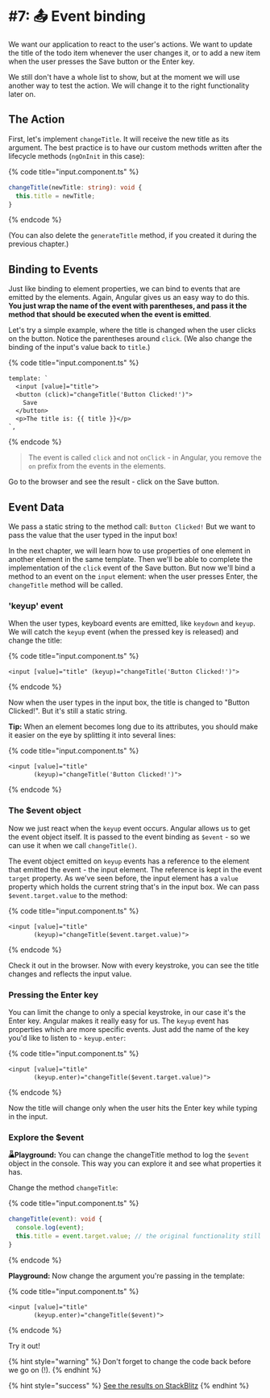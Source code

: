 # \#7: 📤 Event binding

We want our application to react to the user's actions. We want to update the title of the todo item whenever the user changes it, or to add a new item when the user presses the Save button or the Enter key.

We still don't have a whole list to show, but at the moment we will use another way to test the action. We will change it to the right functionality later on.

## The Action

First, let's implement `changeTitle`. It will receive the new title as its argument. The best practice is to have our custom methods written after the lifecycle methods \(`ngOnInit` in this case\):

{% code title="input.component.ts" %}
```typescript
changeTitle(newTitle: string): void {
  this.title = newTitle;
}
```
{% endcode %}

\(You can also delete the `generateTitle` method, if you created it during the previous chapter.\)

## Binding to Events

Just like binding to element properties, we can bind to events that are emitted by the elements. Again, Angular gives us an easy way to do this. **You just wrap the name of the event with parentheses, and pass it the method that should be executed when the event is emitted**.

Let's try a simple example, where the title is changed when the user clicks on the button. Notice the parentheses around `click`. \(We also change the binding of the input's value back to `title`.\)

{% code title="input.component.ts" %}
```markup
template: `
  <input [value]="title">
  <button (click)="changeTitle('Button Clicked!')">
    Save
  </button>
  <p>The title is: {{ title }}</p>
`,
```
{% endcode %}

> The event is called `click` and not `onClick` - in Angular, you remove the `on` prefix from the events in the elements.

Go to the browser and see the result - click on the Save button.

## Event Data

We pass a static string to the method call: `Button Clicked!` But we want to pass the value that the user typed in the input box!

In the next chapter, we will learn how to use properties of one element in another element in the same template. Then we'll be able to complete the implementation of the `click` event of the Save button. But now we'll bind a method to an event on the `input` element: when the user presses Enter, the `changeTitle` method will be called.

### 'keyup' event

When the user types, keyboard events are emitted, like `keydown` and `keyup`. We will catch the `keyup` event \(when the pressed key is released\) and change the title:

{% code title="input.component.ts" %}
```markup
<input [value]="title" (keyup)="changeTitle('Button Clicked!')">
```
{% endcode %}

Now when the user types in the input box, the title is changed to "Button Clicked!". But it's still a static string.

**Tip:** When an element becomes long due to its attributes, you should make it easier on the eye by splitting it into several lines:

{% code title="input.component.ts" %}
```markup
<input [value]="title"
       (keyup)="changeTitle('Button Clicked!')">
```
{% endcode %}

### The $event object

Now we just react when the `keyup` event occurs. Angular allows us to get the event object itself. It is passed to the event binding as `$event` - so we can use it when we call `changeTitle()`.

The event object emitted on `keyup` events has a reference to the element that emitted the event - the input element. The reference is kept in the event `target` property. As we've seen before, the input element has a `value` property which holds the current string that's in the input box. We can pass `$event.target.value` to the method:

{% code title="input.component.ts" %}
```markup
<input [value]="title"
       (keyup)="changeTitle($event.target.value)">
```
{% endcode %}

Check it out in the browser. Now with every keystroke, you can see the title changes and reflects the input value.

### Pressing the Enter key

You can limit the change to only a special keystroke, in our case it's the Enter key. Angular makes it really easy for us. The `keyup` event has properties which are more specific events. Just add the name of the key you'd like to listen to - `keyup.enter`:

{% code title="input.component.ts" %}
```markup
<input [value]="title"
       (keyup.enter)="changeTitle($event.target.value)">
```
{% endcode %}

Now the title will change only when the user hits the Enter key while typing in the input.

### Explore the $event

![lab-icon](.gitbook/assets/lab%20%284%29%20%281%29.jpg)**Playground:** You can change the changeTitle method to log the `$event` object in the console. This way you can explore it and see what properties it has.

Change the method `changeTitle`:

{% code title="input.component.ts" %}
```typescript
changeTitle(event): void {
  console.log(event);
  this.title = event.target.value; // the original functionality still works
}
```
{% endcode %}

**Playground:** Now change the argument you're passing in the template:

{% code title="input.component.ts" %}
```markup
<input [value]="title"
       (keyup.enter)="changeTitle($event)">
```
{% endcode %}

Try it out!

{% hint style="warning" %}
Don't forget to change the code back before we go on \(!\).
{% endhint %}

{% hint style="success" %}
[See the results on StackBlitz](https://stackblitz.com/github/angularbootcamp/todo-list-tutorial-steps/tree/step-07_Event_binding)
{% endhint %}

